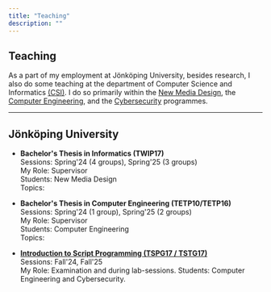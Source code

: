 ```yaml
---
title: "Teaching"
description: ""
---
```

## Teaching

As a part of my employment at Jönköping University, besides research, I also do some teaching at the department of Computer Science and Informatics [(CSI)](https://ju.se/en/about-us/school-of-engineering/organisation/computer-science-and-informatics.html). I do so primarily within the [New Media Design](https://ju.se/en/study-at-ju/our-programmes/bachelor-programmes/graphic-design-and-web-development-autumn-2025-ku018.html), the [Computer Engineering](https://ju.se/studera/valj-utbildning/program/program-pa-grundniva/datateknik--mjukvaruutveckling-och-mobila-plattformar-ht2025-52558.html), and the [Cybersecurity](https://ju.se/en/study-at-ju/our-programmes/master-programmes/cybersecurity-one-year-master-autumn-2025-mu135.html) programmes. 
<br>

---
## Jönköping University

* **Bachelor's Thesis in Informatics (TWIP17)** <br>
    Sessions: Spring'24 (4 groups), Spring'25 (3 groups) <br>
    My Role: Supervisor <br>
    Students: New Media Design <br>
    Topics:  <br>

* **Bachelor's Thesis in Computer Engineering (TETP10/TETP16)** <br>
    Sessions: Spring'24 (1 group), Spring'25 (2 groups) <br>
    My Role: Supervisor <br>
    Students: Computer Engineering <br>
    Topics: <br>

* **[Introduction to Script Programming (TSPG17 / TSTG17)](https://pr-ju.github.io/course-material/courses/introduction-to-script-programming/)** <br>
    Sessions: Fall'24, Fall'25 <br>
    My Role: Examination and during lab-sessions. 
    Students: Computer Engineering and Cybersecurity.